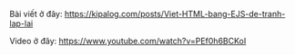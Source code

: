 Bài viết ở đây: https://kipalog.com/posts/Viet-HTML-bang-EJS-de-tranh-lap-lai

Video ở đây: https://www.youtube.com/watch?v=PEf0h6BCKoI
